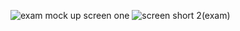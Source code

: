 ![exam mock up screen one](https://github.com/user-attachments/assets/ee4fb287-bd1b-46d2-ab82-959815ad0413)
![screen short 2(exam)](https://github.com/user-attachments/assets/2657b802-9e9c-463e-861a-7465bcfe07e6)

